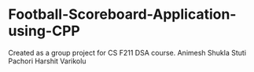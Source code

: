 # Football-Scoreboard-Application-using-CPP
Created as a group project for CS F211 DSA course.
                  Animesh Shukla
                  Stuti Pachori
                  Harshit Varikolu
